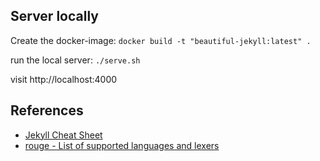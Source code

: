 
## Server locally

Create the docker-image: `docker build -t "beautiful-jekyll:latest" .`

run the local server: `./serve.sh`

visit http://localhost:4000

## References

- [Jekyll Cheat Sheet](https://learn.cloudcannon.com/jekyll-cheat-sheet/)
- [rouge - List of supported languages and lexers](https://github.com/rouge-ruby/rouge/wiki/List-of-supported-languages-and-lexers)